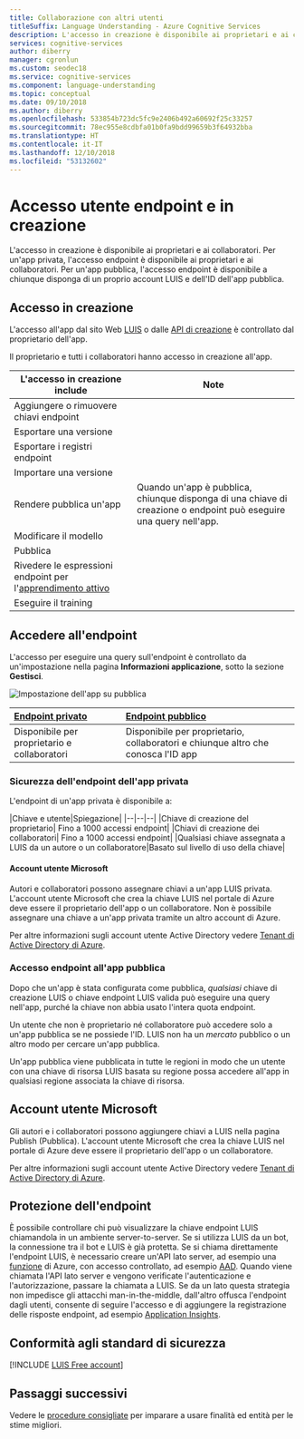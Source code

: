 ```yaml
---
title: Collaborazione con altri utenti
titleSuffix: Language Understanding - Azure Cognitive Services
description: L'accesso in creazione è disponibile ai proprietari e ai collaboratori. Per un'app privata, l'accesso endpoint è disponibile ai proprietari e ai collaboratori.
services: cognitive-services
author: diberry
manager: cgronlun
ms.custom: seodec18
ms.service: cognitive-services
ms.component: language-understanding
ms.topic: conceptual
ms.date: 09/10/2018
ms.author: diberry
ms.openlocfilehash: 533854b723dc5fc9e2406b492a60692f25c33257
ms.sourcegitcommit: 78ec955e8cdbfa01b0fa9bdd99659b3f64932bba
ms.translationtype: HT
ms.contentlocale: it-IT
ms.lasthandoff: 12/10/2018
ms.locfileid: "53132602"
---
```

# <a name="authoring-and-endpoint-user-access"></a>Accesso utente endpoint e in creazione
L'accesso in creazione è disponibile ai proprietari e ai collaboratori. Per un'app privata, l'accesso endpoint è disponibile ai proprietari e ai collaboratori. Per un'app pubblica, l'accesso endpoint è disponibile a chiunque disponga di un proprio account LUIS e dell'ID dell'app pubblica. 

## <a name="access-to-authoring"></a>Accesso in creazione
L'accesso all'app dal sito Web [LUIS](luis-reference-regions.md#luis-website) o dalle [API di creazione](https://aka.ms/luis-authoring-apis) è controllato dal proprietario dell'app. 

Il proprietario e tutti i collaboratori hanno accesso in creazione all'app. 

|L'accesso in creazione include|Note|
|--|--|
|Aggiungere o rimuovere chiavi endpoint||
|Esportare una versione||
|Esportare i registri endpoint||
|Importare una versione||
|Rendere pubblica un'app|Quando un'app è pubblica, chiunque disponga di una chiave di creazione o endpoint può eseguire una query nell'app.|
|Modificare il modello|
|Pubblica|
|Rivedere le espressioni endpoint per l'[apprendimento attivo](luis-how-to-review-endoint-utt.md)|
|Eseguire il training|

## <a name="access-to-endpoint"></a>Accedere all'endpoint
L'accesso per eseguire una query sull'endpoint è controllato da un'impostazione nella pagina **Informazioni applicazione**, sotto la sezione **Gestisci**. 

![Impostazione dell'app su pubblica](./media/luis-concept-security/set-application-as-public.png)

|[Endpoint privato](#private-app-endpoint-security)|[Endpoint pubblico](#public-app-endpoint-access)|
|:--|:--|
|Disponibile per proprietario e collaboratori|Disponibile per proprietario, collaboratori e chiunque altro che conosca l'ID app|

### <a name="private-app-endpoint-security"></a>Sicurezza dell'endpoint dell'app privata
L'endpoint di un'app privata è disponibile a:

|Chiave e utente|Spiegazione|
|--|--|--|
|Chiave di creazione del proprietario| Fino a 1000 accessi endpoint|
|Chiavi di creazione dei collaboratori| Fino a 1000 accessi endpoint|
|Qualsiasi chiave assegnata a LUIS da un autore o un collaboratore|Basato sul livello di uso della chiave|

#### <a name="microsoft-user-accounts"></a>Account utente Microsoft
Autori e collaboratori possono assegnare chiavi a un'app LUIS privata. L'account utente Microsoft che crea la chiave LUIS nel portale di Azure deve essere il proprietario dell'app o un collaboratore. Non è possibile assegnare una chiave a un'app privata tramite un altro account di Azure.

Per altre informazioni sugli account utente Active Directory vedere [Tenant di Active Directory di Azure](luis-how-to-collaborate.md#azure-active-directory-tenant-user). 

### <a name="public-app-endpoint-access"></a>Accesso endpoint all'app pubblica
Dopo che un'app è stata configurata come pubblica, _qualsiasi_ chiave di creazione LUIS o chiave endpoint LUIS valida può eseguire una query nell'app, purché la chiave non abbia usato l'intera quota endpoint.

Un utente che non è proprietario né collaboratore può accedere solo a un'app pubblica se ne possiede l'ID. LUIS non ha un _mercato_ pubblico o un altro modo per cercare un'app pubblica.  

Un'app pubblica viene pubblicata in tutte le regioni in modo che un utente con una chiave di risorsa LUIS basata su regione possa accedere all'app in qualsiasi regione associata la chiave di risorsa.

## <a name="microsoft-user-accounts"></a>Account utente Microsoft
Gli autori e i collaboratori possono aggiungere chiavi a LUIS nella pagina Publish (Pubblica). L'account utente Microsoft che crea la chiave LUIS nel portale di Azure deve essere il proprietario dell'app o un collaboratore. 

Per altre informazioni sugli account utente Active Directory vedere [Tenant di Active Directory di Azure](luis-how-to-collaborate.md#azure-active-directory-tenant-user). 

<!--
### Individual consent
If the Microsoft user account is part of an Azure Active Directory (AAD), and the active directory doesn't allow users to give consent, then you can provide individual consent as part of the login process. 

### Administrator consent
If the Microsoft user account is part of an Azure Active Directory (AAD), and the active directory doesn't allow users to give consent, then the administrator can give individual consent via the method discussed in this [blog](https://blogs.technet.microsoft.com/tfg/2017/10/15/english-tips-to-manage-azure-ad-users-consent-to-applications-using-azure-ad-graph-api/). 
-->

## <a name="securing-the-endpoint"></a>Protezione dell'endpoint 
È possibile controllare chi può visualizzare la chiave endpoint LUIS chiamandola in un ambiente server-to-server. Se si utilizza LUIS da un bot, la connessione tra il bot e LUIS è già protetta. Se si chiama direttamente l'endpoint LUIS, è necessario creare un'API lato server, ad esempio una [funzione](https://azure.microsoft.com/services/functions/) di Azure, con accesso controllato, ad esempio [AAD](https://azure.microsoft.com/services/active-directory/). Quando viene chiamata l'API lato server e vengono verificate l'autenticazione e l'autorizzazione, passare la chiamata a LUIS. Se da un lato questa strategia non impedisce gli attacchi man-in-the-middle, dall'altro offusca l'endpoint dagli utenti, consente di seguire l'accesso e di aggiungere la registrazione delle risposte endpoint, ad esempio [Application Insights](https://azure.microsoft.com/services/application-insights/).  

## <a name="security-compliance"></a>Conformità agli standard di sicurezza
 
[!INCLUDE [LUIS Free account](../../../includes/cognitive-services-luis-security-compliance.md)]

## <a name="next-steps"></a>Passaggi successivi

Vedere le [procedure consigliate](luis-concept-best-practices.md) per imparare a usare finalità ed entità per le stime migliori.
